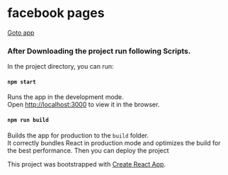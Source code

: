 # facebook pages

[Goto app](https://jude98.github.io/facebookpages/#/)

### After Downloading the project run following Scripts.

In the project directory, you can run:
#### `npm start`

Runs the app in the development mode.<br />
Open [http://localhost:3000](http://localhost:3000) to view it in the browser.

#### `npm run build`

Builds the app for production to the `build` folder.<br />
It correctly bundles React in production mode and optimizes the build for the best performance.
Then you can deploy the project


This project was bootstrapped with [Create React App](https://github.com/facebook/create-react-app).
